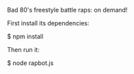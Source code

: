 Bad 80's freestyle battle raps: on demand!

First install its dependencies:

$ npm install

Then run it:

$ node rapbot.js
